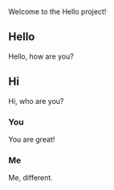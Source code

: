 Welcome to the Hello project!

## Hello

Hello, how are you?

## Hi

Hi, who are you?

### You

You are great!

### Me

Me, different.

